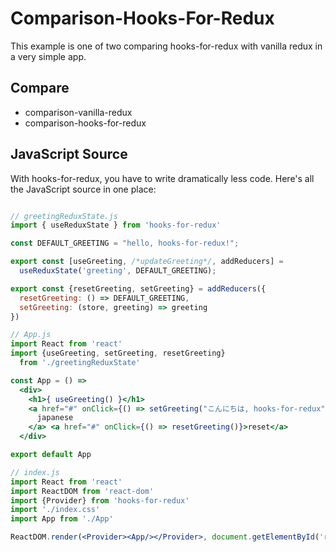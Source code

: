 # Comparison-Hooks-For-Redux

This example is one of two comparing hooks-for-redux with vanilla redux in a very simple app.

## Compare

* comparison-vanilla-redux
* comparison-hooks-for-redux

## JavaScript Source

With hooks-for-redux, you have to write dramatically less code. Here's all the JavaScript source in one place:

```jsx

// greetingReduxState.js
import { useReduxState } from 'hooks-for-redux'

const DEFAULT_GREETING = "hello, hooks-for-redux!";

export const [useGreeting, /*updateGreeting*/, addReducers] =
  useReduxState('greeting', DEFAULT_GREETING);

export const {resetGreeting, setGreeting} = addReducers({
  resetGreeting: () => DEFAULT_GREETING,
  setGreeting: (store, greeting) => greeting
})

// App.js
import React from 'react'
import {useGreeting, setGreeting, resetGreeting}
  from './greetingReduxState'

const App = () =>
  <div>
    <h1>{ useGreeting() }</h1>
    <a href="#" onClick={() => setGreeting("こんにちは, hooks-for-redux")}>
      japanese
    </a> <a href="#" onClick={() => resetGreeting()}>reset</a>
  </div>

export default App

// index.js
import React from 'react'
import ReactDOM from 'react-dom'
import {Provider} from 'hooks-for-redux'
import './index.css'
import App from './App'

ReactDOM.render(<Provider><App/></Provider>, document.getElementById('root'));

```